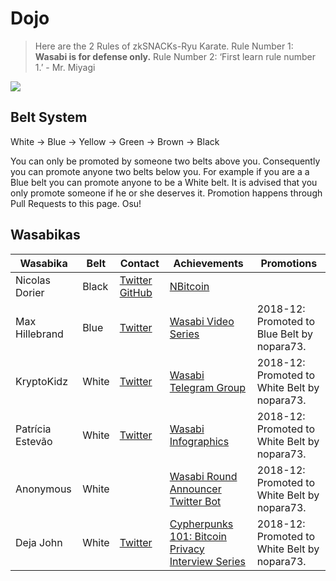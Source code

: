 # Dojo

> Here are the 2 Rules of zkSNACKs-Ryu Karate. Rule Number 1: **Wasabi is for defense only.** Rule Number 2: ‘First learn rule number 1.’ - Mr. Miyagi

![](https://i.imgur.com/kvs43Jm.jpg)

## Belt System

White -> Blue -> Yellow -> Green -> Brown -> Black

You can only be promoted by someone two belts above you. Consequently you can promote anyone two belts below you. For example if you are a a Blue belt you can promote anyone to be a White belt. It is advised that you only promote someone if he or she deserves it. Promotion happens through Pull Requests to this page. Osu!

## Wasabikas

| Wasabika         | Belt  | Contact                                                                                  | Achievements                                                                                                                             | Promotions                                   |
|------------------|-------|------------------------------------------------------------------------------------------|------------------------------------------------------------------------------------------------------------------------------------------|----------------------------------------------|
| Nicolas Dorier   | Black | [Twitter](https://twitter.com/NicolasDorier) [GitHub](https://github.com/NicolasDorier/) | [NBitcoin](https://github.com/MetacoSA/NBitcoin/)                                                                                        |                                              |
| Max Hillebrand   | Blue  | [Twitter](https://twitter.com/HillebrandMax)                                             | [Wasabi Video Series](https://www.youtube.com/watch?v=y8wQK-Ndl3Q&list=PLPj3KCksGbSaEmjU0sywoTYDVYYSu8LsS)                               | 2018-12: Promoted to Blue Belt by nopara73.  |
| KryptoKidz       | White | [Twitter](https://twitter.com/kryptokidz_)                                               | [Wasabi Telegram Group](https://t.me/WasabiWallet)                                                                                       | 2018-12: Promoted to White Belt by nopara73. |
| Patrícia Estevão | White | [Twitter](https://twitter.com/patestevao)                                                | [Wasabi Infographics](https://wasabiwallet.io/images/infographics.jpg)                                                                   | 2018-12: Promoted to White Belt by nopara73. |
| Anonymous        | White |                                                                                          | [Wasabi Round Announcer Twitter Bot](https://twitter.com/WasabiAnnouncer)                                                                | 2018-12: Promoted to White Belt by nopara73. |
| Deja John        | White | [Twitter](https://twitter.com/Deezbitbies)                                               | [Cypherpunks 101: Bitcoin Privacy Interview Series](https://www.youtube.com/watch?v=6OveKiFw89o&list=PLbdPWjvnsOMy1Pz87E-Sc9RtBPdTP8JTu) | 2018-12: Promoted to White Belt by nopara73. |
